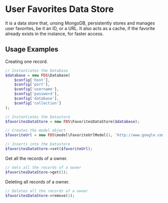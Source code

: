 # User Favorites Data Store

It is a data store that, unsing MongoDB, persistently stores and manages user favorites, be it an ID, or a URL. It also acts as a cache, if the favorite already exists in the instance, for faster access.

## Usage Examples

Creating one record.

```php
// Instantiates the Database
$database = new FDS\Database(
    $config['host'],
    $config['port'],
    $config['username'],
    $config['password'],
    $config['database'],
    $config['collection']
);

// Instantiates the Datastore
$favoritesDataStore = new FDS\FavoritesDataStore($database);

// Creates the model object
$favoriteUrl = new FDS\model\FavoriteUrlModel(1, 'http://www.google.com');

// Inserts into the Datastore
$favoritesDataStore->set($favoriteUrl);
```

Get all the records of a owner.

```php
// Gets all the records of a owner
$favoritesDataStore->get(1);
```

Deleting all records of a owner.

```php
// Deletes all the records of a owner
$favoritesDataStore->remove(1);
```